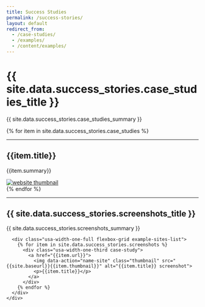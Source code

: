```yaml
---
title: Success Studies
permalink: /success-stories/
layout: default
redirect_from: 
  - /case-studies/
  - /examples/
  - /content/examples/
---
```


<div id="home">
  <div class="usa-grid">
    <div class="usa-width-one-whole">
      <h1>{{ site.data.success_stories.case_studies_title }}</h1>
      <p>{{ site.data.success_stories.case_studies_summary }}</p>
    </div>
  </div>

  {% for item in site.data.success_stories.case_studies %}
    <div class="usa-grid">
      <hr class="hr-light">
      <div class="usa-width-one-half">
        <h2>{{item.title}}</h2>
        <p>{{item.summary}}</p>
      </div>
      <div class="usa-width-one-half info-image">
        <a href="{{item.url}}"><img alt="website thumbnail" src="{{site.baseurl}}{{item.thumbnail}}"></a>
      </div>
    </div>
  {% endfor %}

  <div class="usa-grid">
    <hr class="hr-light">
  </div>    

  <section class="example-sites">
    <div class="usa-grid">
      <div class="usa-width-one-full">
        <h1>{{ site.data.success_stories.screenshots_title }}</h1>
        <p>{{ site.data.success_stories.screenshots_summary }}</p>
      </div>
      
      <div class="usa-width-one-full flexbox-grid example-sites-list">
        {% for item in site.data.success_stories.screenshots %}
          <div class="usa-width-one-third case-study">
            <a href="{{item.url}}">
              <img data-action="name-site" class="thumbnail" src="{{site.baseurl}}{{item.thumbnail}}" alt="{{item.title}} screenshot">
              <p>{{item.title}}</p>
            </a>
          </div>
        {% endfor %}
      </div>
    </div>
  </section>
</div>
